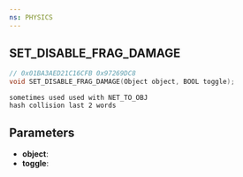 ```yaml
---
ns: PHYSICS
---
```

## SET_DISABLE_FRAG_DAMAGE

```c
// 0x01BA3AED21C16CFB 0x97269DC8
void SET_DISABLE_FRAG_DAMAGE(Object object, BOOL toggle);
```

```
sometimes used used with NET_TO_OBJ  
hash collision last 2 words  
```

## Parameters
* **object**: 
* **toggle**: 

